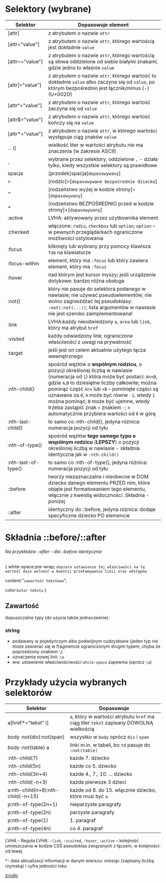 # Selektory (wybrane)
Selektor|Dopasowuje element
---|---
[attr]|z atrybutem o nazwie `attr`
[attr="value"]|z atrybutem o nazwie `attr`, którego wartością jest dokładnie `value`
[attr~="value"]|z atrybutem o nazwie `attr`, którego wartością są słowa oddzielone od siebie białymi znakami, gdzie jedno to właśnie `value`
[attr\|="value"]|z atrybutem o nazwie `attr`, którego wartość to dokładnie `value` albo zaczyna się od `value`, po którym bezpośrednio jest łącznik/minus (-) (U+002D)
[attr^="value"]|z atrybutem o nazwie `attr`, którego wartość zaczyna się od `value`
[attr$="value"]|z atrybutem o nazwie `attr`, którego wartość kończy się na `value`
[attr*="value"]|z atrybutem o nazwie `attr`, w którego wartości występuje ciąg znaków `value`
... i]|wielkość liter w wartości atrybutu nie ma znaczenia (w zakresie ASCII)
`,`|wybrane przez selektory, oddzielone `,` - działa tylko, kiedy wszystkie selektory są prawidłowe
spacja|[przodek]spacja[`dopasowywany`]
\>|[rodzic]>[`dopasowywane bezpośrednie dziecko`]
~|[rodzeństwo wyżej w kodzie strony]~[`dopasowywany`]
+|[rodzeństwo BEZPOŚREDNIO przed w kodzie strony]+[`dopasowywany`]
:active|LVHA: aktywowany przez użytkownika element
:checked|włączone: `radio`, `checkbox` lub `option`; `option` – w pewnych przeglądarkach ograniczone możliwości ostylowania
:focus|kliknięty lub wybrany przy pomocy klawisza `Tab` na klawiaturze
:focus-within|element, który ma `:focus` lub który zawiera element, który ma `:focus`
:hover|nad którym jest kursor myszy; jeśli urządzenie dotykowe: bardzo różna obsługa
:not()|który nie pasuje do selektora podanego w nawiasie; nie używać pseudoelementów; nie wolno zagnieżdżać tej pseudoklasy: `:not(:not(...))`; lista argumentów w nawiasie nie jest szeroko zaimplementowana!
:link|LVHA:każdy nieodwiedzony `a`, `area` lub `link`, który ma atrybut `href`
:visited|każdy odwiedzony link; ograniczone właściwości z uwagi na prywatność
:target|jeśli jest on celem aktualnie użytego łącza wewnętrznego
:nth-child()|spośród węzłów o **wspólnym rodzicu**, o pozycji określonej liczbą w nawiasie (numeracja od `1`) która może być postaci: `An+B`, gdzie `A`,`B` to dziesiętne liczby całkowite; można pominąć część `An+` lub `+B` – pominięte części są uznawane za `0`; `A` może być równe `-1`, wtedy `1` można pominąć; `B` może być ujemne, wtedy trzeba zastąpić znak `+` znakiem `-`; `n` automatycznie przybiera wartości od `0` w górę
:nth-last-child()|to samo co :nth-child(), jedyna różnica: numeracja pozycji od tyłu
:nth-of-type()|spośród węzłów **tego samego typu o wspólnym rodzicu** (**LEPSZY**) o pozycji określonej liczbą w nawiasie - składnia identyczna jak w `:nth-child()`
:nth-last-of-type()|to samo co :nth-of-type(), jedyna różnica: numeracja pozycji od tyłu
::before|tworzy niezaznaczalne i nieobecne w DOM dziecko danego elementu PRZED nim, które objęte jest formatowaniem tego elementu, włącznie z kwestią widoczności. Składnia - poniżej
::after|identyczny do ::before, jedyna różnica: dodaje specyficzne dziecko PO elemencie
# Składnia ::before/::after
###### Na przykładzie ::after - dla ::before identycznie
[`selektor elementu`]::after
{
white-space:pre-wrap; `dopiero ustawienie tej właściwości na tę wartość daje wolność w kwestii przełamywania linii oraz odstępów`

content:"`zawartość tekstowa`";

color:`kolor tekstu`
}

## Zawartość
dopuszczalne typy (do użycia także jednocześnie):
### string
- podawany w pojedynczym albo podwójnym cudzysłowie (jeden typ nie może zawierać się w fragmencie ograniczonym drugim typem, chyba że poprzedzony znakiem `\`)
- oznaczenie nowej linii: `\a`
- ww. ustawienie właściwościwości `white-space` zapewnia (oprócz `\a`) 

















# Przykłady użycia wybranych selektorów
Selektor|Dopasowuje
---|---
a[href*="tekst" i]|`a`, który w wartości atrybutu `href` ma ciąg liter `tekst` zapisany DOWOLNĄ wielkością
body :not(div):not(span)|wszystko w `body` oprócz `div` i `span`
body :not(table) a|linki m.in. w tabeli, bo `td` pasuje do `:not(table)`
:nth-child(7)|każde 7. dziecko
:nth-child(5n)|każde co 5. dziecko
:nth-child(3n+4)|każde 4., 7., 10. ... dziecko
:nth-child(-n+3)|każde pierwsze 3 dzieci
a:nth-child(n+8):nth-child(-n+15)|każde od 8. do 15. włącznie dziecko, które musi być `a`
p:nth-of-type(2n+1)|nieparzyste paragrafy
p:nth-of-type(2n)|parzyste paragrafy
p:nth-of-type(1)|1. paragraf
p:nth-of-type(4n)|co 4. paragraf

LVHA - Reguła LVHA: `:link`, `:visited`, `:hover`, `:active` – kolejność umieszczania w kodzie CSS pseudoklas związanych z łączem, w kolejności: od lewej

*- data aktualizacji informacji w danym wierszu: miesiąc (zapisany liczbą rzymską) i cyfra jedności roku

[źródło](https://developer.mozilla.org/en-US/docs/Web/CSS/CSS_Selectors)
